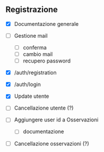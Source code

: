 ## Registrazione

- [x] Documentazione generale

- [ ] Gestione mail
    - [ ] conferma
    - [ ] cambio mail
    - [ ] recupero password

- [x] /auth/registration
	
- [x] /auth/login
  
- [x] Update utente

- [ ] Cancellazione utente (?)
	
- [ ] Aggiungere user id a Osservazioni
	- [ ] documentazione

- [ ] Cancellazione osservazioni (?)
